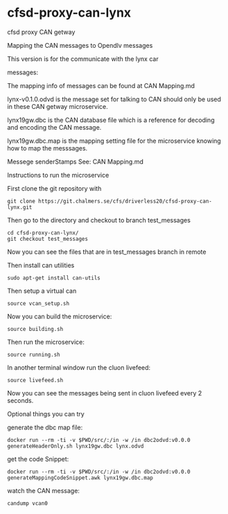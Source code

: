 # cfsd-proxy-can-lynx
cfsd proxy CAN getway

Mapping the CAN messages to Opendlv messages

This version is for the communicate with the lynx car

messages:

The mapping info of messages can be found at CAN Mapping.md

lynx-v0.1.0.odvd is the message set for talking to CAN should only be used in these CAN getway microservice.

lynx19gw.dbc is the CAN database file which is a reference for decoding and encoding the CAN message.

lynx19gw.dbc.map is the mapping setting file for the microservice knowing how to map the messsages.

Messege senderStamps See: CAN Mapping.md



Instructions to run the microservice

First clone the git repository with

```
git clone https://git.chalmers.se/cfs/driverless20/cfsd-proxy-can-lynx.git
```

Then go to the directory and checkout to branch test_messages

```
cd cfsd-proxy-can-lynx/
git checkout test_messages
```

Now you can see the files that are in test_messages branch in remote

Then install can utilities

```
sudo apt-get install can-utils
```

Then setup a virtual can 

```
source vcan_setup.sh
```

Now you can build the microservice:

```
source building.sh
```

Then run the microservice:

```
source running.sh
```
In another terminal window run the cluon livefeed:

```
source livefeed.sh
```

Now you can see the messages being sent in cluon livefeed every 2 seconds.



Optional things you can try

generate the dbc map file:

```
docker run --rm -ti -v $PWD/src/:/in -w /in dbc2odvd:v0.0.0 generateHeaderOnly.sh lynx19gw.dbc lynx.odvd
```

get the code Snippet:

```
docker run --rm -ti -v $PWD/src/:/in -w /in dbc2odvd:v0.0.0 generateMappingCodeSnippet.awk lynx19gw.dbc.map
```

watch the CAN message:

```
candump vcan0
```